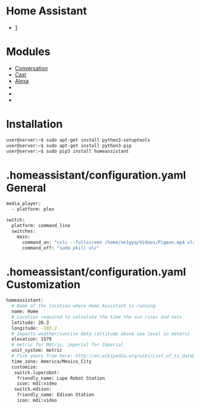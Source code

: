 # Home Assistant

- [1](http://ratonland.org/tag/yaml/)

# Modules

- [Conversation](https://home-assistant.io/components/conversation/)
- [Cast](https://home-assistant.io/components/media_player.cast/)
- [Alexa](https://home-assistant.io/components/alexa/)
- []()
- []()
- []()

# Installation

```sh
user@server:~$ sudo apt-get install python3-setuptools
user@server:~$ sudo apt-get install python3-pip
user@server:~$ sudo pip3 install homeassistant
```

# .homeassistant/configuration.yaml General

```sh
media_player:
  - platform: plex

switch:
  platform: command_line
  switches:
    main:
      command_on: "cvlc --fullscreen /home/xe1gyq/Videos/Pigeon.mp4 vlc://quit &"
      command_off: "sudo pkill vlc"
```

# .homeassistant/configuration.yaml Customization

```sh
homeassistant:
  # Name of the location where Home Assistant is running
  name: Home
  # Location required to calculate the time the sun rises and sets
  latitude: 20.3
  longitude: -103.2
  # Impacts weather/sunrise data (altitude above sea level in meters)
  elevation: 1579
  # metric for Metric, imperial for Imperial
  unit_system: metric
  # Pick yours from here: http://en.wikipedia.org/wiki/List_of_tz_database_time_zones
  time_zone: America/Mexico_City
  customize:
   switch.luperobot:
    friendly_name: Lupe Robot Station
    icon: mdi:video
   switch.edison:
    friendly_name: Edison Station
    icon: mdi:video
```